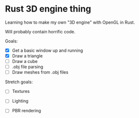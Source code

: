# Rust 3D engine thing

Learning how to make my own "3D engine" with OpenGL in Rust.

Will probably contain horrific code.


Goals:
- [x] Get a basic window up and running
- [x] Draw a triangle
- [ ] Draw a cube
- [ ] .obj file parsing
- [ ] Draw meshes from .obj files

Stretch goals:
- [ ] Textures
- [ ] Lighting
- [ ] PBR rendering 



